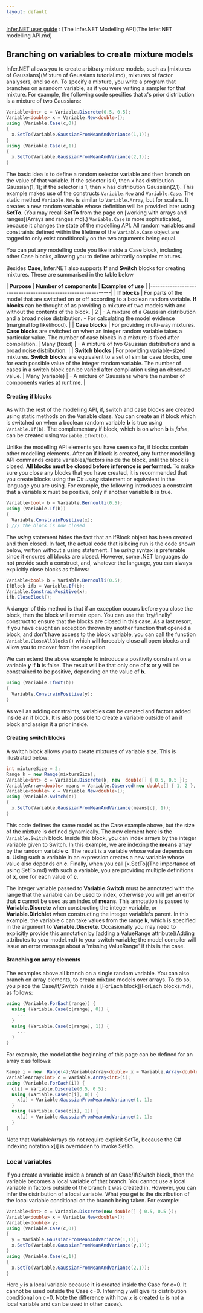 ```yaml
---
layout: default 
--- 
```

[Infer.NET user guide](index.md) : [The Infer.NET Modelling API](The Infer.NET modelling API.md)

## Branching on variables to create mixture models

Infer.NET allows you to create arbitrary mixture models, such as [mixtures of Gaussians](Mixture of Gaussians tutorial.md), mixtures of factor analysers, and so on. To specify a mixture, you write a program that branches on a random variable, as if you were writing a sampler for that mixture. For example, the following code specifies that x's prior distribution is a mixture of two Gaussians:

```csharp
Variable<int> c = Variable.Discrete(0.5, 0.5);  
Variable<double> x = Variable.New<double>();  
using (Variable.Case(c,0))  
{  
  x.SetTo(Variable.GaussianFromMeanAndVariance(1,1));  
}  
using (Variable.Case(c,1))  
{  
  x.SetTo(Variable.GaussianFromMeanAndVariance(2,1));  
}
```

The basic idea is to define a random selector variable and then branch on the value of that variable. If the selector is 0, then x has distribution  Gaussian(1, 1); if the selector is 1, then x has distribution Gaussian(2,1). This example makes use of the constructs `Variable.New` and `Variable.Case`. The static method `Variable.New` is similar to `Variable.Array`, but for scalars. It creates a new random variable whose definition will be provided later using **SetTo**. (You may recall **SetTo** from the page on [working with arrays and ranges](Arrays and ranges.md).)  `Variable.Case` is more sophisticated, because it changes the state of the modelling API. All random variables and constraints defined within the lifetime of the `Variable.Case` object are tagged to only exist conditionally on the two arguments being equal.

You can put any modelling code you like inside a Case block, including other Case blocks, allowing you to define arbitrarily complex mixtures. 

Besides **Case**, Infer.NET also supports **If** and **Switch** blocks for creating mixtures. These are summarised in the table below

| **Purpose** | **Number of components** | **Examples of use** |
|--------------------------------------------------------------|
| **If blocks** | For parts of the model that are switched on or off according to a boolean random variable. **If blocks** can be thought of as providing a mixture of two models with and without the contents of the block. | 2 | \- A mixture of a Gaussian distribution and a broad noise distribution. \- For calculating the model evidence (marginal log likelihood). |
| **Case blocks** | For providing multi-way mixtures. **Case blocks** are switched on when an integer random variable takes a particular value. The number of case blocks in a mixture is fixed after compilation. | Many (fixed) | \- A mixture of two Gaussian distributions and a broad noise distribution. |
| **Switch blocks** | For providing variable-sized mixtures. **Switch blocks** are equivalent to a set of similar case blocks, one for each possible value of the integer random variable. The number of cases in a switch block can be varied after compilation using an observed value. | Many (variable) | \- A mixture of Gaussians where the number of components varies at runtime. |

#### Creating if blocks

As with the rest of the modelling API, if, switch and case blocks are created using static methods on the Variable class. You can create an if block which is switched on when a boolean random variable **b** is true using `Variable.If(b)`. The complementary if block, which is on when **b** is _false_, can be created using `Variable.IfNot(b)`.

Unlike the modelling API elements you have seen so far, if blocks contain other modelling elements. After an if block is created, any further modelling API commands create variables/factors inside the block, until the block is closed. **All blocks must be closed before inference is performed.** To make sure you close any blocks that you have created, it is recommended that you create blocks using the C# _using_ statement or equivalent in the language you are using. For example, the following introduces a constraint that a variable **x** must be positive, only if another variable **b** is true.

```csharp
Variable<bool> b = Variable.Bernoulli(0.5);  
using (Variable.If(b))  
{
  Variable.ConstrainPositive(x);  
} /// the block is now closed
```

The _using_ statement hides the fact that an IfBlock object has been created and then closed. In fact, the actual code that is being run is the code shown below, written without a using statement. The _using_ syntax is preferable since it ensures all blocks are closed. However, some .NET languages do not provide such a construct, and, whatever the language, you can always explicitly close blocks as follows:

```csharp
Variable<bool> b = Variable.Bernoulli(0.5);  
IfBlock ifb = Variable.If(b);  
Variable.ConstrainPositive(x);  
ifb.CloseBlock();
```

A danger of this method is that if an exception occurs before you close the block, then the block will remain open. You can use the 'try/finally' construct to ensure that the blocks are closed in this case. As a last resort, if you have caught an exception thrown by another function that opened a block, and don't have access to the block variable, you can call the function `Variable.CloseAllBlocks()` which will forceably close all open blocks and allow you to recover from the exception.

We can extend the above example to introduce a positivity constraint on a variable **y** if **b** is false. The result will be that only one of **x** or **y** will be constrained to be positive, depending on the value of **b**.

```csharp
using (Variable.IfNot(b))  
{
  Variable.ConstrainPositive(y);  
}
```

As well as adding constraints, variables can be created and factors added inside an if block. It is also possible to create a variable outside of an if block and assign it a prior inside.

#### Creating switch blocks

A switch block allows you to create mixtures of variable size. This is illustrated below:

```csharp
int mixtureSize = 2;  
Range k = new Range(mixtureSize);  
Variable<int> c = Variable.Discrete(k, new  double[] { 0.5, 0.5 });  
VariableArray<double> means = Variable.Observed(new double[] { 1, 2 }, k);  
Variable<double> x = Variable.New<double>();  
using (Variable.Switch(c))  
{  
  x.SetTo(Variable.GaussianFromMeanAndVariance(means[c], 1));  
}
```

This code defines the same model as the Case example above, but the size of the mixture is defined dynamically. The new element here is the `Variable.Switch` block. Inside this block, you can index arrays by the integer variable given to Switch. In this example, we are indexing the **means** array by the random variable **c**. The result is a variable whose value depends on **c**. Using such a variable in an expression creates a new variable whose value also depends on **c**. Finally, when you call [x.SetTo](The importance of using SetTo.md) with such a variable, you are providing multiple definitions of **x**, one for each value of **c**. 

The integer variable passed to **Variable.Switch** must be annotated with the range that the variable can be used to index, otherwise you will get an error that **c** cannot be used as an index of **means**. This annotation is passed to **Variable.Discrete** when constructing the integer variable, or **Variable.Dirichlet** when constructing the integer variable's parent. In this example, the variable **c** can take values from the range **k**, which is specified in the argument to **Variable.Discrete**. Occasionally you may need to explicitly provide this annotation by [adding a ValueRange attribute](Adding attributes to your model.md) to your switch variable; the model compiler will issue an error message about a 'missing ValueRange' if this is the case.

#### Branching on array elements

The examples above all branch on a single random variable. You can also branch on array elements, to create mixture models over arrays. To do so, you place the Case/If/Switch inside a [ForEach block](ForEach blocks.md), as follows:

```csharp
using (Variable.ForEach(range)) {
  using (Variable.Case(c[range], 0)) {  
    ...
  }  
  using (Variable.Case(c[range], 1)) {  
    ...
  }  
}
```

For example, the model at the beginning of this page can be defined for an array x as follows:

```csharp
Range i = new  Range(4);VariableArray<double> x = Variable.Array<double>(i);  
VariableArray<int> c = Variable.Array<int>(i);  
using (Variable.ForEach(i)) {
  c[i] = Variable.Discrete(0.5, 0.5);  
  using (Variable.Case(c[i], 0)) {
    x[i] = Variable.GaussianFromMeanAndVariance(1, 1);  
  }  
  using (Variable.Case(c[i], 1)) {
    x[i] = Variable.GaussianFromMeanAndVariance(2, 1);  
  }  
}
```

Note that VariableArrays do not require explicit SetTo, because the C# indexing notation x\[i\] is overridden to invoke SetTo.

### Local variables

If you create a variable inside a branch of an Case/If/Switch block, then the variable becomes a local variable of that branch. You cannot use a local variable in factors outside of the branch it was created in. However, you can infer the distribution of a local variable. What you get is the distribution of the local variable conditional on the branch being taken. For example:

```csharp
Variable<int> c = Variable.Discrete(new double[] { 0.5, 0.5 });  
Variable<double> x = Variable.New<double>();  
Variable<double> y;  
using (Variable.Case(c,0))  
{  
  y = Variable.GaussianFromMeanAndVariance(1,1));  
  x.SetTo(Variable.GaussianFromMeanAndVariance(y,1));  
}  
using (Variable.Case(c,1))  
{  
  x.SetTo(Variable.GaussianFromMeanAndVariance(2,1));  
}
```

Here _`y`_ is a local variable because it is created inside the Case for c=0. It cannot be used outside the Case c=0. Inferring _`y`_ will give its distribution conditional on c=0. Note the difference with how _`x`_ is created (_`x`_ is not a local variable and can be used in other cases).

